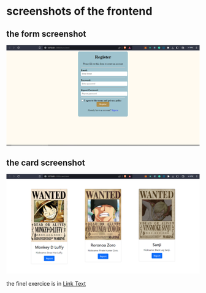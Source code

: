 # screenshots of the frontend

## the form screenshot

![alt text](screenshots/Form.PNG)

## the card screenshot

![alt text](screenshots/Card.PNG)

 the finel exercice is in [Link Text](exo.js)

